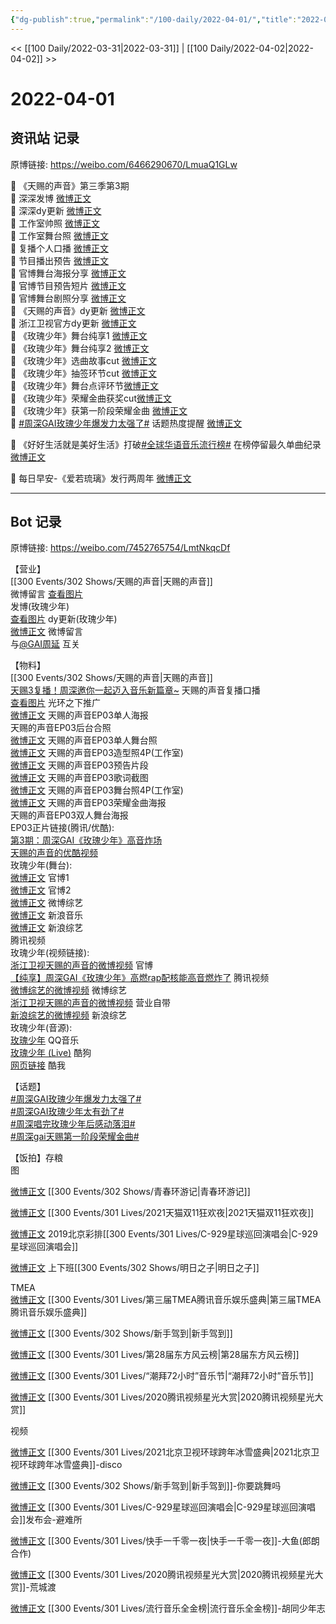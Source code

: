 ```yaml
---
{"dg-publish":true,"permalink":"/100-daily/2022-04-01/","title":"2022-04-01"}
---
```



<< [[100 Daily/2022-03-31\|2022-03-31]] | [[100 Daily/2022-04-02\|2022-04-02]] >>

# 2022-04-01

## 资讯站 记录

原博链接: https://weibo.com/6466290670/LmuaQ1GLw

💫 《天赐的声音》第三季第3期  
🌹 深深发博 [微博正文](https://m.weibo.cn/6466290670/4753559335206962)  
🌹 深深dy更新 [微博正文](https://m.weibo.cn/6466290670/4753570764690146)  
🌹 工作室帅照 [微博正文](https://m.weibo.cn/6466290670/4753535127001095)  
🌹 工作室舞台照 [微博正文](https://m.weibo.cn/6466290670/4753567317233645)  
🌹 复播个人口播 [微博正文](https://m.weibo.cn/6466290670/4753429636058583)  
🌹 节目播出预告 [微博正文](https://m.weibo.cn/6466290670/4753518890061381)  
🌹 官博舞台海报分享 [微博正文](https://m.weibo.cn/6466290670/4753530592168698)  
🌹 官博节目预告短片 [微博正文](https://m.weibo.cn/6466290670/4753536749144997)  
🌹 官博舞台剧照分享 [微博正文](https://m.weibo.cn/6466290670/4753534510438284)  
🌹 《天赐的声音》dy更新 [微博正文](https://m.weibo.cn/6466290670/4753545616165838)  
🌹 浙江卫视官方dy更新 [微博正文](https://m.weibo.cn/6466290670/4753553095131806)  
🌹 《玫瑰少年》舞台纯享1 [微博正文](https://m.weibo.cn/6466290670/4753566264983813)  
🌹 《玫瑰少年》舞台纯享2 [微博正文](https://m.weibo.cn/6466290670/4753557284199257)  
🌹 《玫瑰少年》选曲故事cut [微博正文](https://m.weibo.cn/6466290670/4753578914221061)  
🌹 《玫瑰少年》抽签环节cut [微博正文](https://m.weibo.cn/6466290670/4753588599390814)  
🌹 《玫瑰少年》舞台点评环节[微博正文](https://m.weibo.cn/6466290670/4753573127131440)  
🌹 《玫瑰少年》荣耀金曲获奖cut[微博正文](https://m.weibo.cn/6466290670/4753586321624597)  
🌹 《玫瑰少年》获第一阶段荣耀金曲 [微博正文](https://m.weibo.cn/6466290670/4753570241709285)  
🌹 [#周深GAI玫瑰少年爆发力太强了#](https://s.weibo.com/weibo?q=%23%E5%91%A8%E6%B7%B1GAI%E7%8E%AB%E7%91%B0%E5%B0%91%E5%B9%B4%E7%88%86%E5%8F%91%E5%8A%9B%E5%A4%AA%E5%BC%BA%E4%BA%86%23) 话题热度提醒 [微博正文](https://m.weibo.cn/6466290670/4753566122380806)

💫 《好好生活就是美好生活》打破[#全球华语音乐流行榜#](https://s.weibo.com/weibo?q=%23%E5%85%A8%E7%90%83%E5%8D%8E%E8%AF%AD%E9%9F%B3%E4%B9%90%E6%B5%81%E8%A1%8C%E6%A6%9C%23) 在榜停留最久单曲纪录 [微博正文](https://m.weibo.cn/6466290670/4753564380960602)

💫 每日早安-《爱若琉璃》发行两周年 [微博正文](https://m.weibo.cn/6466290670/4753350899270947)

---
## Bot 记录

原博链接: https://weibo.com/7452765754/LmtNkqcDf

【营业】  
[[300 Events/302 Shows/天赐的声音\|天赐的声音]]  
[](https://m.weibo.cn/1736988591/4749486801551906) 微博留言 [查看图片](https://wx3.sinaimg.cn/large/6eb293b4gy1h0ud2x6bc6j20u007r3z6.jpg)  
[](https://m.weibo.cn/1736988591/4753558354004488) 发博(玫瑰少年)  
[查看图片](https://wx2.sinaimg.cn/large/6eb293b4gy1h0ulec2phyj20ku1127de.jpg) dy更新(玫瑰少年)  
[微博正文](https://m.weibo.cn/2177142893/4753566776952129) 微博留言  
与[@GAI周延](https://weibo.com/n/GAI%E5%91%A8%E5%BB%B6) 互关

【物料】  
[[300 Events/302 Shows/天赐的声音\|天赐的声音]]  
[天赐3复播！周深邀你一起迈入音乐新篇章~](https://weibo.cn/sinaurl?u=http%3A%2F%2Fm.v.qq.com%2Fplay.html%3Fcid%3D%26vid%3Du00424c1mbs%26url_from%3Dshare%26second_share%3D0%26share_from%3Dsina) 天赐的声音复播口播  
[查看图片](https://wx3.sinaimg.cn/large/6eb293b4gy1h0ubj3pgglj20yi1u6to4.jpg) 光环之下推广  
[微博正文](https://m.weibo.cn/1315706994/4753527270278627) 天赐的声音EP03单人海报  
[](https://m.weibo.cn/1846843604/4753530025672954) 天赐的声音EP03后台合照  
[微博正文](https://m.weibo.cn/1315706994/4753533334720437) 天赐的声音EP03单人舞台照  
[微博正文](https://m.weibo.cn/7478855230/4753534518826775) 天赐的声音EP03造型照4P(工作室)  
[微博正文](https://m.weibo.cn/1315706994/4753534803252355) 天赐的声音EP03预告片段  
[微博正文](https://m.weibo.cn/1315706994/4753562499029295) 天赐的声音EP03歌词截图  
[微博正文](https://m.weibo.cn/7478855230/4753565338044932) 天赐的声音EP03舞台照4P(工作室)  
[微博正文](https://m.weibo.cn/1315706994/4753566399202999) 天赐的声音EP03荣耀金曲海报  
[](https://m.weibo.cn/1846843604/4753564490012225) 天赐的声音EP03双人舞台海报  
EP03正片链接(腾讯/优酷):  
[第3期：周深GAI《玫瑰少年》高音炸场](https://weibo.cn/sinaurl?u=http%3A%2F%2Fv.qq.com%2Fx%2Fcover%2Fmzc002003uv4pjy%2Fg0042eeakr4.html)  
[天赐的声音的优酷视频](https://weibo.cn/sinaurl?u=https%3A%2F%2Fv.youku.com%2Fv_show%2Fid_XNTg0Nzg1MjgxNg%3D%3D.html%3Fx%26sharefrom%3Dandroid%26scene%3Dlong%26playMode%3D%26sharekey%3D56396b85f06606b87951aa62856ecc5b5)  
玫瑰少年(舞台):  
[微博正文](https://m.weibo.cn/1315706994/4753558803321080) 官博1  
[微博正文](https://m.weibo.cn/1315706994/4753561110189848) 官博2  
[微博正文](https://m.weibo.cn/2110705772/4753559860284979) 微博综艺  
[微博正文](https://m.weibo.cn/1266269835/4753554709155960) 新浪音乐  
[微博正文](https://m.weibo.cn/1878335471/4753553359376943) 新浪综艺  
[](https://m.weibo.cn/2591595652/4753559063372280) 腾讯视频  
玫瑰少年(视频链接):  
[浙江卫视天赐的声音的微博视频](https://video.weibo.com/show?fid=1034:4753559791796434) 官博  
[【纯享】周深GAI《玫瑰少年》高燃rap配核能高音燃炸了](https://weibo.cn/sinaurl?u=http%3A%2F%2Fv.qq.com%2Fx%2Fcover%2Fmzc002003uv4pjy%2Fx0042z83asu.html) 腾讯视频  
[微博综艺的微博视频](https://video.weibo.com/show?fid=1034:4753559682744381) 微博综艺  
[浙江卫视天赐的声音的微博视频](https://video.weibo.com/show?fid=1034:4753518603731116) 营业自带  
[新浪综艺的微博视频](https://video.weibo.com/show?fid=1034:4753539944349920) 新浪综艺  
玫瑰少年(音源):  
[玫瑰少年](https://weibo.cn/sinaurl?u=https%3A%2F%2Fc.y.qq.com%2Fbase%2Ffcgi-bin%2Fu%3F__%3DpwPHllNM4AmY) QQ音乐  
[玫瑰少年 (Live)](https://weibo.cn/sinaurl?u=https%3A%2F%2Ft1.kugou.com%2Fsong.html%3Fid%3DnsEX35zyV2) 酷狗  
[网页链接](https://weibo.cn/sinaurl?u=https%3A%2F%2Fm.kuwo.cn%2Fyinyue%2F215529168%3Ff%3Darphone%26t%3Dsinawb%26isstar%3D0) 酷我

【话题】  
[#周深GAI玫瑰少年爆发力太强了#](https://s.weibo.com/weibo?q=%23%E5%91%A8%E6%B7%B1GAI%E7%8E%AB%E7%91%B0%E5%B0%91%E5%B9%B4%E7%88%86%E5%8F%91%E5%8A%9B%E5%A4%AA%E5%BC%BA%E4%BA%86%23)  
[#周深GAI玫瑰少年太有劲了#](https://s.weibo.com/weibo?q=%23%E5%91%A8%E6%B7%B1GAI%E7%8E%AB%E7%91%B0%E5%B0%91%E5%B9%B4%E5%A4%AA%E6%9C%89%E5%8A%B2%E4%BA%86%23)  
[#周深唱完玫瑰少年后感动落泪#](https://s.weibo.com/weibo?q=%23%E5%91%A8%E6%B7%B1%E5%94%B1%E5%AE%8C%E7%8E%AB%E7%91%B0%E5%B0%91%E5%B9%B4%E5%90%8E%E6%84%9F%E5%8A%A8%E8%90%BD%E6%B3%AA%23)  
[#周深gai天赐第一阶段荣耀金曲#](https://s.weibo.com/weibo?q=%23%E5%91%A8%E6%B7%B1gai%E5%A4%A9%E8%B5%90%E7%AC%AC%E4%B8%80%E9%98%B6%E6%AE%B5%E8%8D%A3%E8%80%80%E9%87%91%E6%9B%B2%23)

【饭拍】存粮  
图

[微博正文](https://m.weibo.cn/6586673225/4621180378285792) [[300 Events/302 Shows/青春环游记\|青春环游记]]

[微博正文](https://m.weibo.cn/5219918112/4753389521472364) [[300 Events/301 Lives/2021天猫双11狂欢夜\|2021天猫双11狂欢夜]]

[微博正文](https://m.weibo.cn/2975204920/4753254665684427) 2019北京彩排[[300 Events/301 Lives/C-929星球巡回演唱会\|C-929星球巡回演唱会]]

[微博正文](https://m.weibo.cn/7286613425/4620962119291490) 上下班[[300 Events/302 Shows/明日之子\|明日之子]]

[](https://m.weibo.cn/5386349141/4753399545070128) TMEA  
[微博正文](https://m.weibo.cn/6464427183/4753499777140116) [[300 Events/301 Lives/第三届TMEA腾讯音乐娱乐盛典\|第三届TMEA腾讯音乐娱乐盛典]]

[微博正文](https://m.weibo.cn/6873250805/4753407065724366) [[300 Events/302 Shows/新手驾到\|新手驾到]]

[微博正文](https://m.weibo.cn/7614261260/4753448229143715) [[300 Events/301 Lives/第28届东方风云榜\|第28届东方风云榜]]

[微博正文](https://m.weibo.cn/6987697229/4753454657962657) [[300 Events/301 Lives/“潮拜72小时”音乐节\|“潮拜72小时”音乐节]]

[微博正文](https://m.weibo.cn/5219918112/4753465811668596) [[300 Events/301 Lives/2020腾讯视频星光大赏\|2020腾讯视频星光大赏]]

视频

[微博正文](https://m.weibo.cn/7305576848/4753379298903369) [[300 Events/301 Lives/2021北京卫视环球跨年冰雪盛典\|2021北京卫视环球跨年冰雪盛典]]-disco

[微博正文](https://m.weibo.cn/1852614765/4753240573085963) [[300 Events/302 Shows/新手驾到\|新手驾到]]-你要跳舞吗

[微博正文](https://m.weibo.cn/2815458843/4753383929419640) [[300 Events/301 Lives/C-929星球巡回演唱会\|C-929星球巡回演唱会]]发布会-避难所

[微博正文](https://m.weibo.cn/6490042819/4753251746711021) [[300 Events/301 Lives/快手一千零一夜\|快手一千零一夜]]-大鱼(郎朗合作)

[微博正文](https://m.weibo.cn/6906188259/4621138976834610) [[300 Events/301 Lives/2020腾讯视频星光大赏\|2020腾讯视频星光大赏]]-荒城渡

[微博正文](https://m.weibo.cn/5625009813/4753417526578256) [[300 Events/301 Lives/流行音乐全金榜\|流行音乐全金榜]]-胡同少年志
